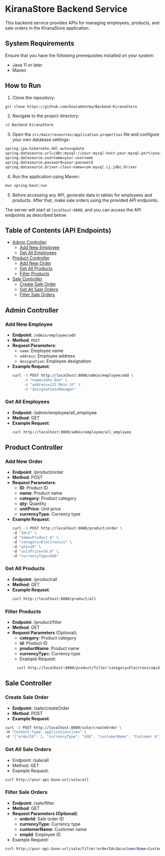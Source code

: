 # KiranaStore Backend Service

This backend service provides APIs for managing employees, products, and sale orders in the KiranaStore application.

## System Requirements
Ensure that you have the following prerequisites installed on your system:
- Java 11 or later
- Maven

## How to Run

1. Clone the repository:
```bash
git clone https://github.com/GoutamVerma/Backend-KiranaStore
```
2. Navigate to the project directory:
```bash
cd Backend-KiranaStore
```
3. Open the `src/main/resources/application.properties` file and configure your own database settings:
```bash
spring.jpa.hibernate.ddl-auto=update
spring.datasource.url=jdbc:mysql://your-mysql-host:your-mysql-port/your-database-name
spring.datasource.username=your-username
spring.datasource.password=your-password
spring.datasource.driver-class-name=com.mysql.cj.jdbc.Driver 
```

4. Run the application using Maven:
```bash
mvn spring-boot:run
```

5. Before accessing any API, generate data in tables for employees and products. After that, make sale orders using the provided API endpoints.

The server will start at `localhost:8080`, and you can access the API endpoints as described below.

## Table of Contents (API Endpoints)


- [Admin Controller](#admin-controller)
    - [Add New Employee](#add-new-employee)
    - [Get All Employees](#get-all-employees)
- [Product Controller](#product-controller)
    - [Add New Order](#add-new-order)
    - [Get All Products](#get-all-products)
    - [Filter Products](#filter-products)
- [Sale Controller](#sale-controller)
    - [Create Sale Order](#create-sale-order)
    - [Get All Sale Orders](#get-all-sale-orders)
    - [Filter Sale Orders](#filter-sale-orders)

## Admin Controller

### Add New Employee

- **Endpoint**: `/admin/employee/add`
- **Method**: `POST`
- **Request Parameters**:
    - `name`: Employee name
    - `address`: Employee address
    - `designation`: Employee designation
- **Example Request**:
  ```bash
  curl -X POST http://localhost:8080/admin/employee/add \
       -d "name=John Doe" \
       -d "address=123 Main St" \
       -d "designation=Manager"

### Get All Employees
- **Endpoint**: /admin/employee/all_employee
- **Method**: GET
- **Example Request**:
    ```bash
    curl http://localhost:8080/admin/employee/all_employee

## Product Controller
### Add New Order
- **Endpoint**: /product/order
- **Method**: POST
- **Request Parameters**:
  - **ID**: Product ID
  - **name**: Product name
  - **category**: Product category
  - **qty**: Quantity
  - **unitPrice**: Unit price
  - **currencyType**: Currency type
- **Example Request**:
  ```bash
  curl -X POST http://localhost:8080/product/order \
  -d "ID=1" \
  -d "name=Product A" \
  -d "category=Electronics" \
  -d "qty=10" \
  -d "unitPrice=50.0" \
  -d "currencyType=USD"

### Get All Products
- **Endpoint**: /product/all
- **Method**: GET
- **Example Request**:
  ```bash
  curl http://localhost:8080/product/all

### Filter Products
- **Endpoint**: /product/filter
- **Method**: GET
- **Request Parameters** (Optional):
  - **category**: Product category
  - **id**: Product ID
  - **productName**: Product name
  - **currencyTyp**e: Currency type
  - Example Request:
  ```bash
    curl http://localhost:8080/product/filter?category=Electronics&id=1
  
## Sale Controller
### Create Sale Order
- **Endpoint**: /sale/createOrder 
- **Method**: POST 
- **Example Request**:
```bash
curl -X POST http://localhost:8080/sale/createOrder \
-H "Content-Type: application/json" \
-d '{"orderId": 1, "currencyType": "USD", "customerName": "Customer A", "empId": 2}'
 ```

### Get All Sale Orders
- Endpoint: /sale/all
- Method: GET
- Example Request:
```bash
curl http://your-api-base-url/sale/all
```
### Filter Sale Orders
- **Endpoint**: /sale/filter
- **Method**: GET
- **Request Parameters (Optional)**:
  - **orderId**: Sale order ID
  - **currencyType**: Currency type
  - **customerName**: Customer name
  - **empId**: Employee ID
- Example Request:
```bash
curl http://your-api-base-url/sale/filter?orderId=1&customerName=Customer%20A
```



